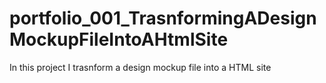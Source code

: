 # portfolio_001_TrasnformingADesignMockupFileIntoAHtmlSite
In this project I trasnform a design mockup file into a HTML site
